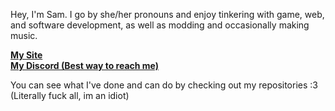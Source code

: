 Hey, I'm Sam. I go by she/her pronouns and enjoy tinkering with game, web, and software development, as well as modding and occasionally making music.

**[My Site](https://samwich.xyz/contact.html)**  
**[My Discord (Best way to reach me)](https://discord.com/users/976176454511509554)**

You can see what I've done and can do by checking out my repositories :3 (Literally fuck all, im an idiot)
